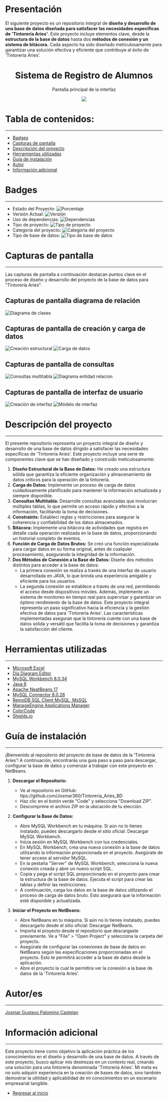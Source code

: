 # Presentación

El siguiente proyecto es un repositorio integral de **diseño y desarrollo de una base de datos diseñada para satisfacer las necesidades específicas de 'Tintorería Aries'**. Este proyecto incluye elementos clave, desde la **estructura de la base de datos** hasta dos **métodos de conexión y un sistema de bitácora.** Cada aspecto ha sido diseñado meticulosamente para garantizar una solución efectiva y eficiente que contribuye al éxito de 'Tintorería Aries'.

<h1 align="center"> Sistema de Registro de Alumnos </h1>
<p align="center"> Pantalla principal de la interfaz </p>
<p align="center"><img src="README/1_Interfaz_Usuario.jpg"/></p>

# Tabla de contenidos:

---

- [Badges](#badges)
- [Capturas de pantalla](#capturas-de-pantalla)
- [Descripción del proyecto](#descripción-del-proyecto)
- [Herramientas utilizadas](#herramientas-utilizadas)
- [Guía de instalación](#guía-de-instalación)
- [Autor](#autores)
- [Información adicional](#información-adicional)

# Badges

---

- Estado del Proyecto: ![Porcentaje](https://img.shields.io/badge/Porcentaje-100%25-green)
- Versión Actual: ![Versión](https://img.shields.io/badge/Versi%C3%B3n-3.6.3-%23AED6F1)
- Uso de dependencias: ![Dependencias](https://img.shields.io/badge/Depentencias-MySQL%20Connector-%23F9853F)
- Tipo de proyecto: ![Tipo de proyecto](https://img.shields.io/badge/Tipo%20de%20proyecto-Base%20de%20datos-%23EBDEF0)
- Categoría del proyecto: ![Categoria del proyecto](https://img.shields.io/badge/Categor%C3%ADa-Cuidado%20de%20ropa-%23FAD7A0%20)
- Tipo de base de datos: ![Tipo de base de datos](https://img.shields.io/badge/Base%20de%20datos-MySQL-%20%2382E0AA%20)

# Capturas de pantalla

---

Las capturas de pantalla a continuación destacan puntos clave en el proceso de diseño y desarrollo del proyecto de la base de datos para "Tintorería Aries".

## Capturas de pantalla diagrama de relación

![Diagrama de clases](README/2_Diagrama_Clases.jpg)

## Capturas de pantalla de creación y carga de datos

![Creación estructural](README/3_Creacion_BD.jpg)
![Carga de datos](README/4_Carga_Datos.jpg)

## Capturas de pantalla de consultas

![Consultas multitabla](README/5_Consultas_BD.jpg)
![Diagrama entidad relacion](README/6_Diagrama_ER.jpg)

## Capturas de pantalla de interfaz de usuario

![Creación de interfaz](README/7_Interfaz_Java.jpg)
![Módelo de interfaz](README/8_Modelo_Interfaz.jpg)

# Descripción del proyecto

---

El presente repositorio representa un proyecto integral de diseño y desarrollo de una base de datos dirigido a satisfacer las necesidades específicas de 'Tintorería Aries'. Este proyecto incluye una serie de componentes clave que se han diseñado y construido meticulosamente:

1. **Diseño Estructural de la Base de Datos:** He creado una estructura sólida que garantiza la eficiente organización y almacenamiento de datos críticos para la operación de la tintorería.
2. **Carga de Datos:** Implemente un proceso de carga de datos cuidadosamente planificado para mantener la información actualizada y siempre disponible.
3. **Consultas Multitabla:** Desarrolle consultas avanzadas que involucran múltiples tablas, lo que permite un acceso rápido y efectivo a la información, facilitando la toma de decisiones.
4. **Constraints:** Establecí reglas y restricciones para asegurar la coherencia y confiabilidad de los datos almacenados.
5. **Bitácora:** Implemente una bitácora de actividades que registra en detalle cada operación realizada en la base de datos, proporcionando un historial completo de eventos.
6. **Función de Carga de Datos Brutos:** Se creó una función especializada para cargar datos en su forma original, antes de cualquier procesamiento, asegurando la integridad de la información.
7. **Dos Métodos de Conexión a la Base de Datos:** Diseñe dos métodos distintos para acceder a la base de datos:
   - La primera conexión se realiza a través de una interfaz de usuario desarrollada en JAVA, lo que brinda una experiencia amigable y eficiente para los usuarios.
   - La segunda conexión se establece a través de una red, permitiendo el acceso desde dispositivos móviles. Además, implemente un sistema de monitoreo en tiempo real para supervisar y garantizar un óptimo rendimiento de la base de datos.
     Este proyecto integral representa un paso significativo hacia la eficiencia y la gestión efectiva de datos para 'Tintorería Aries'. Las características implementadas aseguran que la tintorería cuente con una base de datos sólida y versátil que facilita la toma de decisiones y garantiza la satisfacción del cliente.

# Herramientas utilizadas

---

- [Microsoft Excel](https://www.microsoft.com/es-mx/microsoft-365/excel)
- [Dia Diagram Editor](http://dia-installer.de/download/index.html.en)
- [MySQL Workbench 8.0.34](https://dev.mysql.com/downloads/workbench/)
- [Java 8](https://www.java.com/es/download/ie_manual.jsp)
- [Apache NeatBeans 17](https://netbeans.apache.org/download/nb17/)
- [MySQL Connector 8.0.28](https://dev.mysql.com/doc/relnotes/connector-j/8.0/en/news-8-0-28.html)
- [RemoDB SQL Client MySQL, MsSQL](https://play.google.com/store/apps/details?id=com.kriskast.remotedb&hl=es_MX&gl=US)
- [ManageEngine Applications Manager](https://www.manageengine.com/latam/applications_manager/monitoreo-de-base-de-datos.html)
- [ColorCode](https://htmlcolorcodes.com/es/)
- [Shields.io](https://shields.io/badges/static-badge)

# Guía de instalación

---

¡Bienvenido al repositorio del proyecto de base de datos de la 'Tintorería Aries'! A continuación, encontrarás una guía paso a paso para descargar, configurar la base de datos y comenzar a trabajar con este proyecto en NetBeans.

1. **Descargar el Repositorio:**

   - Ve al repositorio en GitHub: ttps://github.com/Josmar360/Tintoreria_Aries_BD
   - Haz clic en el botón verde "Code" y selecciona "Download ZIP".
   - Descomprime el archivo ZIP en la ubicación de tu elección.

2. **Configurar la Base de Datos:**

   - Abre MySQL Workbench en tu máquina. Si aún no lo tienes instalado, puedes descargarlo desde el sitio oficial: Descargar MySQL Workbench.
   - Inicia sesión en MySQL Workbench con tus credenciales.
   - En MySQL Workbench, crea una nueva conexión a la base de datos utilizando la información proporcionada en el proyecto. Asegúrate de tener acceso al servidor MySQL.
   - En la pestaña "Server" de MySQL Workbench, selecciona la nueva conexión creada y abre un nuevo script SQL.
   - Copia y pega el script SQL proporcionado en el proyecto para crear la estructura de la base de datos. Ejecuta el script para crear las tablas y definir las restricciones.
   - A continuación, carga los datos en la base de datos utilizando el proceso de carga de datos bruto. Esto asegurará que la información esté disponible y actualizada.

3. **Iniciar el Proyecto en NetBeans:**

   - Abre NetBeans en tu máquina. Si aún no lo tienes instalado, puedes descargarlo desde el sitio oficial: Descargar NetBeans.
   - Importa el proyecto desde el repositorio que descargaste previamente. Ve a "File" > "Open Project" y selecciona la carpeta del proyecto.
   - Asegúrate de configurar las conexiones de base de datos en NetBeans según las especificaciones proporcionadas en el proyecto. Esto te permitirá acceder a la base de datos desde la aplicación.
   - Abre el proyecto la cual te permitira ver la conexión a la base de datos de la 'Tintorería Aries'.

# Autor/es

---

[Josmar Gustavo Palomino Castelan](https://linktr.ee/josmar360)

# Información adicional

---

Este proyecto tiene como objetivo la aplicación práctica de los conocimientos en el diseño y desarrollo de una base de datos. A través de este proyecto, busco aplicar mis destrezas en un contexto real, creando una solución para una tintorería denominada 'Tintorería Aries'. Mi meta es no solo adquirir experiencia en la creación de bases de datos, sino también demostrar la utilidad y aplicabilidad de mi conocimientos en un escenario empresarial tangible.

- [Regresar al inicio](#presentación)
